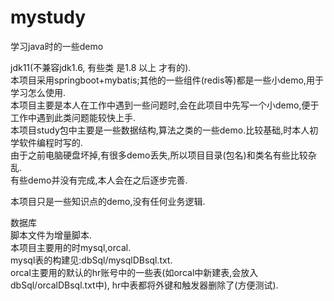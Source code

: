 # mystudy
学习java时的一些demo

jdk11(不兼容jdk1.6, 有些类 是1.8 以上 才有的).  
本项目采用springboot+mybatis;其他的一些组件(redis等)都是一些小demo,用于学习怎么使用.  
本项目主要是本人在工作中遇到一些问题时,会在此项目中先写一个小demo,便于工作中遇到此类问题能较快上手.  
本项目study包中主要是一些数据结构,算法之类的一些demo.比较基础,时本人初学软件编程时写的.  
由于之前电脑硬盘坏掉,有很多demo丢失,所以项目目录(包名)和类名有些比较杂乱.  
有些demo并没有完成,本人会在之后逐步完善.

本项目只是一些知识点的demo,没有任何业务逻辑.

数据库  
脚本文件为增量脚本.  
本项目主要用的时mysql,orcal.  
mysql表的构建见:dbSql/mysqlDBsql.txt.  
orcal主要用的默认的hr账号中的一些表(如orcal中新建表,会放入dbSql/orcalDBsql.txt中), hr中表都将外键和触发器删除了(方便测试).  